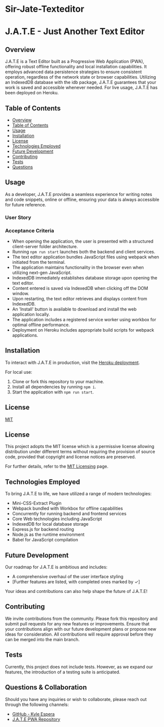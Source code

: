 # Sir-Jate-Texteditor

# J.A.T.E - Just Another Text Editor

## Overview
J.A.T.E is a Text Editor built as a Progressive Web Application (PWA), offering robust offline functionality and local installation capabilities. It employs advanced data persistence strategies to ensure consistent operation, regardless of the network state or browser capabilities. Utilizing an IndexedDB database with the idb package, J.A.T.E guarantees that your work is saved and accessible whenever needed. For live usage, J.A.T.E has been deployed on Heroku.

## Table of Contents
- [Overview](#overview)
- [Table of Contents](#table-of-contents)
- [Usage](#usage)
- [Installation](#installation)
- [License](#license)
- [Technologies Employed](#technologies-employed)
- [Future Development](#future-development)
- [Contributing](#contributing)
- [Tests](#tests)
- [Questions](#questions)

## Usage
As a developer, J.A.T.E provides a seamless experience for writing notes and code snippets, online or offline, ensuring your data is always accessible for future reference.

### User Story


### Acceptance Criteria
- When opening the application, the user is presented with a structured client-server folder architecture.
- Running `npm run start` launches both the backend and client services.
- The text editor application bundles JavaScript files using webpack when initiated from the terminal.
- The application maintains functionality in the browser even when utilizing next-gen JavaScript.
- IndexedDB immediately establishes database storage upon opening the text editor.
- Content entered is saved via IndexedDB when clicking off the DOM window.
- Upon restarting, the text editor retrieves and displays content from IndexedDB.
- An 'Install' button is available to download and install the web application locally.
- The application includes a registered service worker using workbox for optimal offline performance.
- Deployment on Heroku includes appropriate build scripts for webpack applications.

## Installation
To interact with J.A.T.E in production, visit the [Heroku deployment](#).

For local use:
1. Clone or fork this repository to your machine.
2. Install all dependencies by running `npm i`.
3. Start the application with `npm run start`.

## License
[MIT](#)


## License
This project adopts the MIT license which is a permissive license allowing distribution under different terms without requiring the provision of source code, provided that copyright and license notices are preserved.

For further details, refer to the [MIT Licensing](#mit-license-link) page.

## Technologies Employed
To bring J.A.T.E to life, we have utilized a range of modern technologies:

- Mini-CSS-Extract Plugin
- Webpack bundled with Workbox for offline capabilities
- Concurrently for running backend and frontend services
- Core Web technologies including JavaScript
- IndexedDB for local database storage
- Express.js for backend routing
- Node.js as the runtime environment
- Babel for JavaScript compilation

## Future Development
Our roadmap for J.A.T.E is ambitious and includes:

- A comprehensive overhaul of the user interface styling
- [Further features are listed, with completed ones marked by ✓]

Your ideas and contributions can also help shape the future of J.A.T.E!

## Contributing
We invite contributions from the community. Please fork this repository and submit pull requests for any new features or improvements. Ensure that your contributions align with our future development plans or propose new ideas for consideration. All contributions will require approval before they can be merged into the main branch.

## Tests
Currently, this project does not include tests. However, as we expand our features, the introduction of a testing suite is anticipated.

## Questions & Collaboration
Should you have any inquiries or wish to collaborate, please reach out through the following channels:

- [GitHub - Kyle Espera](#https://github.com/kyleespera)
- [J.A.T.E PWA Repository](#https://github.com/kyleespera/Sir-Jate-Texteditor)




